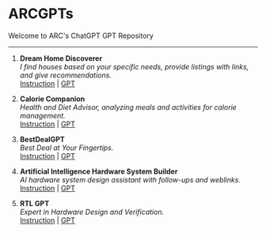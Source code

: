 # ARCGPTs

Welcome to ARC's ChatGPT GPT Repository
_____________________________________________

1. **Dream Home Discoverer**  
   _I find houses based on your specific needs, provide listings with links, and give recommendations._  
   [Instruction](https://github.com/archokshi/ARCGPTs/blob/main/instructions/DreamHomeDiscoverer.txt) | [GPT](https://chat.openai.com/g/g-045fX5IkU-dream-home-discoverer)


2. **Calorie Companion**  
   _Health and Diet Advisor, analyzing meals and activities for calorie management._  
   [Instruction](https://github.com/archokshi/ARCGPTs/blob/main/instructions/CalorieCompanion.txt) | [GPT](https://chat.openai.com/g/g-04wowhMKy-calorie-companion)


3. **BestDealGPT**  
   _Best Deal at Your Fingertips._  
   [Instruction](https://github.com/archokshi/ARCGPTs/blob/main/instructions/BestDealGPT.txt) | [GPT](https://chat.openai.com/g/g-BkxDAI6MP-bestdealgpt)


4. **Artificial Intelligence Hardware System Builder**  
   _AI hardware system design assistant with follow-ups and weblinks._  
   [Instruction](https://github.com/archokshi/ARCGPTs/blob/main/instructions/AIHardwareSystemBuilder.txt) | [GPT](https://chat.openai.com/g/g-x7slzQPaB-artificial-intelligence-hardware-system-builder)


4. **RTL GPT**  
   _Expert in Hardware Design and Verification._  
   [Instruction](https://github.com/archokshi/ARCGPTs/blob/main/instructions/RTLGPT.txt) | [GPT](https://chat.openai.com/g/g-VEABZoJPE-rtl-gpt)
